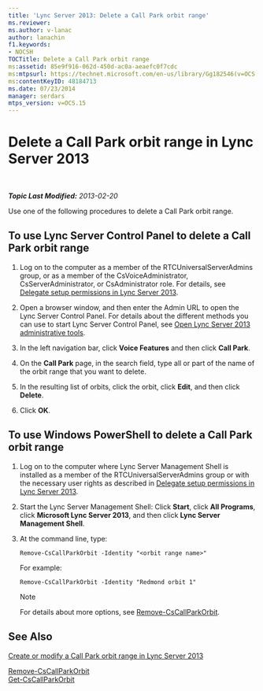 ```yaml
---
title: 'Lync Server 2013: Delete a Call Park orbit range'
ms.reviewer: 
ms.author: v-lanac
author: lanachin
f1.keywords:
- NOCSH
TOCTitle: Delete a Call Park orbit range
ms:assetid: 85e9f916-062d-450d-ac0a-aeaefc0f7cdc
ms:mtpsurl: https://technet.microsoft.com/en-us/library/Gg182546(v=OCS.15)
ms:contentKeyID: 48184713
ms.date: 07/23/2014
manager: serdars
mtps_version: v=OCS.15
---
```


<div data-xmlns="http://www.w3.org/1999/xhtml">

<div class="topic" data-xmlns="http://www.w3.org/1999/xhtml" data-msxsl="urn:schemas-microsoft-com:xslt" data-cs="http://msdn.microsoft.com/">

<div data-asp="http://msdn2.microsoft.com/asp">

# Delete a Call Park orbit range in Lync Server 2013

</div>

<div id="mainSection">

<div id="mainBody">

<span> </span>

_**Topic Last Modified:** 2013-02-20_

Use one of the following procedures to delete a Call Park orbit range.

<div>

## To use Lync Server Control Panel to delete a Call Park orbit range

1.  Log on to the computer as a member of the RTCUniversalServerAdmins group, or as a member of the CsVoiceAdministrator, CsServerAdministrator, or CsAdministrator role. For details, see [Delegate setup permissions in Lync Server 2013](lync-server-2013-delegate-setup-permissions.md).

2.  Open a browser window, and then enter the Admin URL to open the Lync Server Control Panel. For details about the different methods you can use to start Lync Server Control Panel, see [Open Lync Server 2013 administrative tools](lync-server-2013-open-lync-server-administrative-tools.md).

3.  In the left navigation bar, click **Voice Features** and then click **Call Park**.

4.  On the **Call Park** page, in the search field, type all or part of the name of the orbit range that you want to delete.

5.  In the resulting list of orbits, click the orbit, click **Edit**, and then click **Delete**.

6.  Click **OK**.

</div>

<div>

## To use Windows PowerShell to delete a Call Park orbit range

1.  Log on to the computer where Lync Server Management Shell is installed as a member of the RTCUniversalServerAdmins group or with the necessary user rights as described in [Delegate setup permissions in Lync Server 2013](lync-server-2013-delegate-setup-permissions.md).

2.  Start the Lync Server Management Shell: Click **Start**, click **All Programs**, click **Microsoft Lync Server 2013**, and then click **Lync Server Management Shell**.

3.  At the command line, type:
    
        Remove-CsCallParkOrbit -Identity "<orbit range name>" 
    
    For example:
    
        Remove-CsCallParkOrbit -Identity "Redmond orbit 1"
    
    <div>
    

    > [!NOTE]  
    > For details about more options, see <A href="https://docs.microsoft.com/powershell/module/skype/Remove-CsCallParkOrbit">Remove-CsCallParkOrbit</A>.

    
    </div>

</div>

<div>

## See Also


[Create or modify a Call Park orbit range in Lync Server 2013](lync-server-2013-create-or-modify-a-call-park-orbit-range.md)  


[Remove-CsCallParkOrbit](https://docs.microsoft.com/powershell/module/skype/Remove-CsCallParkOrbit)  
[Get-CsCallParkOrbit](https://docs.microsoft.com/powershell/module/skype/Get-CsCallParkOrbit)  
  

</div>

</div>

<span> </span>

</div>

</div>

</div>

